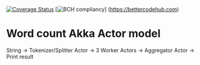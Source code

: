 [![Coverage Status](https://coveralls.io/repos/github/mcadariu/learnakka/badge.svg?branch=master)](https://coveralls.io/github/mcadariu/learnakka?branch=master)
[![BCH compliancy](https://bettercodehub.com/edge/badge/MichielCuijpers/testrepo)]
(https://bettercodehub.com)
# Word count Akka Actor model
String -> Tokenizer/Splitter Actor -> 3 Worker Actors -> Aggregator Actor -> Print result
